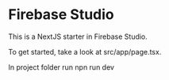 # Firebase Studio

This is a NextJS starter in Firebase Studio.

To get started, take a look at src/app/page.tsx.

In project folder run npn run dev

